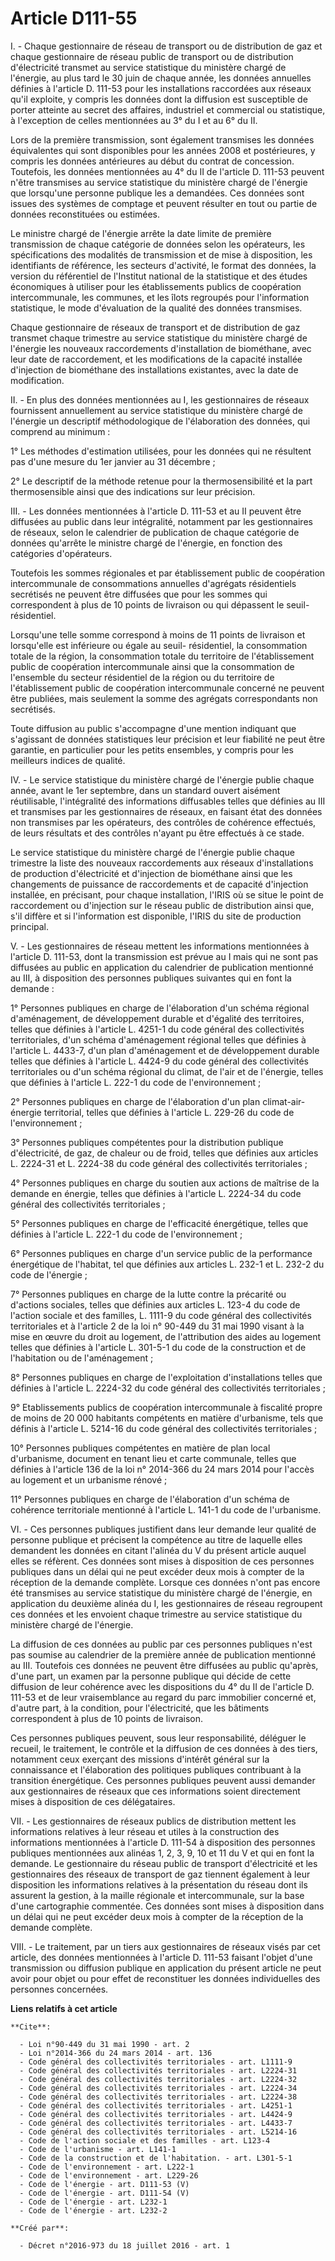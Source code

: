 # Article D111-55

I. - Chaque gestionnaire de réseau de transport ou de distribution de gaz et chaque gestionnaire de réseau public de
transport ou de distribution d'électricité transmet au service statistique du ministère chargé de l'énergie, au plus tard le
30 juin de chaque année, les données annuelles définies à l'article D. 111-53 pour les installations raccordées aux réseaux
qu'il exploite, y compris les données dont la diffusion est susceptible de porter atteinte au secret des affaires, industriel
et commercial ou statistique, à l'exception de celles mentionnées au 3° du I et au 6° du II. 

Lors de la première transmission, sont également transmises les données équivalentes qui sont disponibles pour les années
2008 et postérieures, y compris les données antérieures au début du contrat de concession. Toutefois, les données mentionnées
au 4° du II de l'article D. 111-53 peuvent n'être transmises au service statistique du ministère chargé de l'énergie que
lorsqu'une personne publique les a demandées. Ces données sont issues des systèmes de comptage et peuvent résulter en tout ou
partie de données reconstituées ou estimées. 

Le ministre chargé de l'énergie arrête la date limite de première transmission de chaque catégorie de données selon les
opérateurs, les spécifications des modalités de transmission et de mise à disposition, les identifiants de référence, les
secteurs d'activité, le format des données, la version du référentiel de l'Institut national de la statistique et des études
économiques à utiliser pour les établissements publics de coopération intercommunale, les communes, et les îlots regroupés
pour l'information statistique, le mode d'évaluation de la qualité des données transmises. 

Chaque gestionnaire de réseaux de transport et de distribution de gaz transmet chaque trimestre au service statistique du
ministère chargé de l'énergie les nouveaux raccordements d'installation de biométhane, avec leur date de raccordement, et les
modifications de la capacité installée d'injection de biométhane des installations existantes, avec la date de modification. 

II. - En plus des données mentionnées au I, les gestionnaires de réseaux fournissent annuellement au service statistique du
ministère chargé de l'énergie un descriptif méthodologique de l'élaboration des données, qui comprend au minimum : 

1° Les méthodes d'estimation utilisées, pour les données qui ne résultent pas d'une mesure du 1er janvier au 31 décembre ; 

2° Le descriptif de la méthode retenue pour la thermosensibilité et la part thermosensible ainsi que des indications sur leur
précision. 

III. - Les données mentionnées à l'article D. 111-53 et au II peuvent être diffusées au public dans leur intégralité,
notamment par les gestionnaires de réseaux, selon le calendrier de publication de chaque catégorie de données qu'arrête le
ministre chargé de l'énergie, en fonction des catégories d'opérateurs. 

Toutefois les sommes régionales et par établissement public de coopération intercommunale de consommations annuelles
d'agrégats résidentiels secrétisés ne peuvent être diffusées que pour les sommes qui correspondent à plus de 10 points de
livraison ou qui dépassent le seuil-résidentiel. 

Lorsqu'une telle somme correspond à moins de 11 points de livraison et lorsqu'elle est inférieure ou égale au seuil-
résidentiel, la consommation totale de la région, la consommation totale du territoire de l'établissement public de
coopération intercommunale ainsi que la consommation de l'ensemble du secteur résidentiel de la région ou du territoire de
l'établissement public de coopération intercommunale concerné ne peuvent être publiées, mais seulement la somme des agrégats
correspondants non secrétisés. 

Toute diffusion au public s'accompagne d'une mention indiquant que s'agissant de données statistiques leur précision et leur
fiabilité ne peut être garantie, en particulier pour les petits ensembles, y compris pour les meilleurs indices de qualité. 

IV. - Le service statistique du ministère chargé de l'énergie publie chaque année, avant le 1er septembre, dans un standard
ouvert aisément réutilisable, l'intégralité des informations diffusables telles que définies au III et transmises par les
gestionnaires de réseaux, en faisant état des données non transmises par les opérateurs, des contrôles de cohérence
effectués, de leurs résultats et des contrôles n'ayant pu être effectués à ce stade. 

Le service statistique du ministère chargé de l'énergie publie chaque trimestre la liste des nouveaux raccordements aux
réseaux d'installations de production d'électricité et d'injection de biométhane ainsi que les changements de puissance de
raccordements et de capacité d'injection installée, en précisant, pour chaque installation, l'IRIS où se situe le point de
raccordement ou d'injection sur le réseau public de distribution ainsi que, s'il diffère et si l'information est disponible,
l'IRIS du site de production principal. 

V. - Les gestionnaires de réseau mettent les informations mentionnées à l'article D. 111-53, dont la transmission est prévue
au I mais qui ne sont pas diffusées au public en application du calendrier de publication mentionné au III, à disposition des
personnes publiques suivantes qui en font la demande : 

1° Personnes publiques en charge de l'élaboration d'un schéma régional d'aménagement, de développement durable et d'égalité
des territoires, telles que définies à l'article L. 4251-1 du code général des collectivités territoriales, d'un schéma
d'aménagement régional telles que définies à l'article L. 4433-7, d'un plan d'aménagement et de développement durable telles
que définies à l'article L. 4424-9 du code général des collectivités territoriales ou d'un schéma régional du climat, de
l'air et de l'énergie, telles que définies à l'article L. 222-1 du code de l'environnement ; 

2° Personnes publiques en charge de l'élaboration d'un plan climat-air-énergie territorial, telles que définies à l'article
L. 229-26 du code de l'environnement ; 

3° Personnes publiques compétentes pour la distribution publique d'électricité, de gaz, de chaleur ou de froid, telles que
définies aux articles L. 2224-31 et L. 2224-38 du code général des collectivités territoriales ; 

4° Personnes publiques en charge du soutien aux actions de maîtrise de la demande en énergie, telles que définies à l'article
L. 2224-34 du code général des collectivités territoriales ; 

5° Personnes publiques en charge de l'efficacité énergétique, telles que définies à l'article L. 222-1 du code de
l'environnement ; 

6° Personnes publiques en charge d'un service public de la performance énergétique de l'habitat, tel que définies aux
articles L. 232-1 et L. 232-2 du code de l'énergie ; 

7° Personnes publiques en charge de la lutte contre la précarité ou d'actions sociales, telles que définies aux articles L.
123-4 du code de l'action sociale et des familles, L. 1111-9 du code général des collectivités territoriales et à l'article 2
de la loi n° 90-449 du 31 mai 1990 visant à la mise en œuvre du droit au logement, de l'attribution des aides au logement
telles que définies à l'article L. 301-5-1 du code de la construction et de l'habitation ou de l'aménagement ; 

8° Personnes publiques en charge de l'exploitation d'installations telles que définies à l'article L. 2224-32 du code général
des collectivités territoriales ; 

9° Etablissements publics de coopération intercommunale à fiscalité propre de moins de 20 000 habitants compétents en matière
d'urbanisme, tels que définis à l'article L. 5214-16 du code général des collectivités territoriales ; 

10° Personnes publiques compétentes en matière de plan local d'urbanisme, document en tenant lieu et carte communale, telles
que définies à l'article 136 de la loi n° 2014-366 du 24 mars 2014 pour l'accès au logement et un urbanisme rénové ; 

11° Personnes publiques en charge de l'élaboration d'un schéma de cohérence territoriale mentionné à l'article L. 141-1 du
code de l'urbanisme. 

VI. - Ces personnes publiques justifient dans leur demande leur qualité de personne publique et précisent la compétence au
titre de laquelle elles demandent les données en citant l'alinéa du V du présent article auquel elles se réfèrent. Ces
données sont mises à disposition de ces personnes publiques dans un délai qui ne peut excéder deux mois à compter de la
réception de la demande complète. Lorsque ces données n'ont pas encore été transmises au service statistique du ministère
chargé de l'énergie, en application du deuxième alinéa du I, les gestionnaires de réseau regroupent ces données et les
envoient chaque trimestre au service statistique du ministère chargé de l'énergie. 

La diffusion de ces données au public par ces personnes publiques n'est pas soumise au calendrier de la première année de
publication mentionné au III. Toutefois ces données ne peuvent être diffusées au public qu'après, d'une part, un examen par
la personne publique qui décide de cette diffusion de leur cohérence avec les dispositions du 4° du II de l'article D. 111-53
et de leur vraisemblance au regard du parc immobilier concerné et, d'autre part, à la condition, pour l'électricité, que les
bâtiments correspondent à plus de 10 points de livraison. 

Ces personnes publiques peuvent, sous leur responsabilité, déléguer le recueil, le traitement, le contrôle et la diffusion de
ces données à des tiers, notamment ceux exerçant des missions d'intérêt général sur la connaissance et l'élaboration des
politiques publiques contribuant à la transition énergétique. Ces personnes publiques peuvent aussi demander aux
gestionnaires de réseaux que ces informations soient directement mises à disposition de ces délégataires. 

VII. - Les gestionnaires de réseaux publics de distribution mettent les informations relatives à leur réseau et utiles à la
construction des informations mentionnées à l'article D. 111-54 à disposition des personnes publiques mentionnées aux alinéas
1, 2, 3, 9, 10 et 11 du V et qui en font la demande. Le gestionnaire du réseau public de transport d'électricité et les
gestionnaires des réseaux de transport de gaz tiennent également à leur disposition les informations relatives à la
présentation du réseau dont ils assurent la gestion, à la maille régionale et intercommunale, sur la base d'une cartographie
commentée. Ces données sont mises à disposition dans un délai qui ne peut excéder deux mois à compter de la réception de la
demande complète. 

VIII. - Le traitement, par un tiers aux gestionnaires de réseaux visés par cet article, des données mentionnées à l'article
D. 111-53 faisant l'objet d'une transmission ou diffusion publique en application du présent article ne peut avoir pour objet
ou pour effet de reconstituer les données individuelles des personnes concernées.

**Liens relatifs à cet article**

	**Cite**:

	  - Loi n°90-449 du 31 mai 1990 - art. 2
	  - Loi n°2014-366 du 24 mars 2014 - art. 136
	  - Code général des collectivités territoriales - art. L1111-9
	  - Code général des collectivités territoriales - art. L2224-31
	  - Code général des collectivités territoriales - art. L2224-32
	  - Code général des collectivités territoriales - art. L2224-34
	  - Code général des collectivités territoriales - art. L2224-38
	  - Code général des collectivités territoriales - art. L4251-1
	  - Code général des collectivités territoriales - art. L4424-9
	  - Code général des collectivités territoriales - art. L4433-7
	  - Code général des collectivités territoriales - art. L5214-16
	  - Code de l'action sociale et des familles - art. L123-4
	  - Code de l'urbanisme - art. L141-1
	  - Code de la construction et de l'habitation. - art. L301-5-1
	  - Code de l'environnement - art. L222-1
	  - Code de l'environnement - art. L229-26
	  - Code de l'énergie - art. D111-53 (V)
	  - Code de l'énergie - art. D111-54 (V)
	  - Code de l'énergie - art. L232-1
	  - Code de l'énergie - art. L232-2

	**Créé par**:

	  - Décret n°2016-973 du 18 juillet 2016 - art. 1
